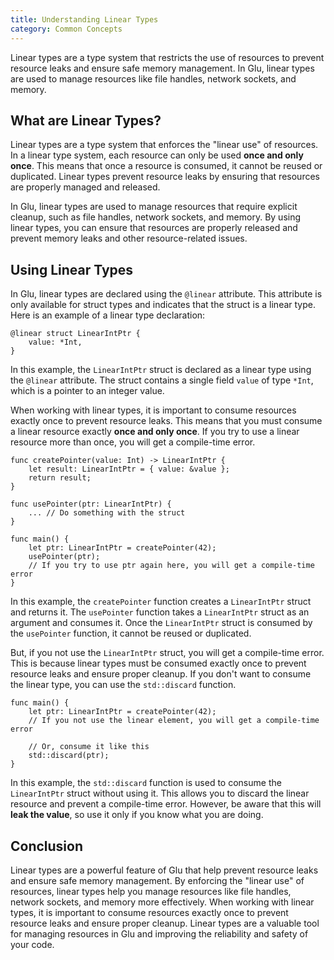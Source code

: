 ```yaml
---
title: Understanding Linear Types
category: Common Concepts
---
```


Linear types are a type system that restricts the use of resources to prevent resource leaks and ensure safe memory management. In Glu, linear types are used to manage resources like file handles, network sockets, and memory.

## What are Linear Types?

Linear types are a type system that enforces the "linear use" of resources. In a linear type system, each resource can only be used **once and only once**. This means that once a resource is consumed, it cannot be reused or duplicated. Linear types prevent resource leaks by ensuring that resources are properly managed and released.

In Glu, linear types are used to manage resources that require explicit cleanup, such as file handles, network sockets, and memory. By using linear types, you can ensure that resources are properly released and prevent memory leaks and other resource-related issues.

## Using Linear Types

In Glu, linear types are declared using the `@linear` attribute. This attribute is only available for struct types and indicates that the struct is a linear type. Here is an example of a linear type declaration:

```glu
@linear struct LinearIntPtr {
    value: *Int,
}
```

In this example, the `LinearIntPtr` struct is declared as a linear type using the `@linear` attribute. The struct contains a single field `value` of type `*Int`, which is a pointer to an integer value.

When working with linear types, it is important to consume resources exactly once to prevent resource leaks. This means that you must consume a linear resource exactly **once and only once**. If you try to use a linear resource more than once, you will get a compile-time error.

```glu
func createPointer(value: Int) -> LinearIntPtr {
    let result: LinearIntPtr = { value: &value };
    return result;
}

func usePointer(ptr: LinearIntPtr) {
    ... // Do something with the struct
}

func main() {
    let ptr: LinearIntPtr = createPointer(42);
    usePointer(ptr);
    // If you try to use ptr again here, you will get a compile-time error
}
```

In this example, the `createPointer` function creates a `LinearIntPtr` struct and returns it. The `usePointer` function takes a `LinearIntPtr` struct as an argument and consumes it. Once the `LinearIntPtr` struct is consumed by the `usePointer` function, it cannot be reused or duplicated.

But, if you not use the `LinearIntPtr` struct, you will get a compile-time error. This is because linear types must be consumed exactly once to prevent resource leaks and ensure proper cleanup. If you don't want to consume the linear type, you can use the `std::discard` function.

```glu
func main() {
    let ptr: LinearIntPtr = createPointer(42);
    // If you not use the linear element, you will get a compile-time error

    // Or, consume it like this
    std::discard(ptr);
}
```

In this example, the `std::discard` function is used to consume the `LinearIntPtr` struct without using it. This allows you to discard the linear resource and prevent a compile-time error. However, be aware that this will **leak the value**, so use it only if you know what you are doing.

## Conclusion

Linear types are a powerful feature of Glu that help prevent resource leaks and ensure safe memory management. By enforcing the "linear use" of resources, linear types help you manage resources like file handles, network sockets, and memory more effectively. When working with linear types, it is important to consume resources exactly once to prevent resource leaks and ensure proper cleanup. Linear types are a valuable tool for managing resources in Glu and improving the reliability and safety of your code.
